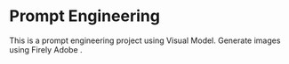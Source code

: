# Prompt Engineering
This is a prompt engineering project using Visual Model. Generate images using Firely Adobe .
